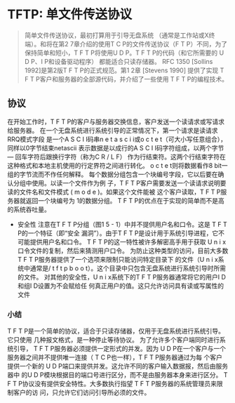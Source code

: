 # TFTP: 单文件传送协议
> 简单文件传送协议，最初打算用于引导无盘系统
（通常是工作站或X终端）。和将在第2 7章介绍的使用T C P的文件传送协议（F T P）不同，为了
保持简单和短小，T F T P将使用U D P。T F T P的代码（和它所需要的 U D P、I P和设备驱动程序）
都能适合只读存储器。
RFC 1350 [Sollins 1992]是第2版T F T P的正式规范。第1 2章 [Stevens 1990] 提供了实现
T F T P客户和服务器的全部源代码，并介绍了一些使用 T F T P的编程技术。

## 协议
在开始工作时，T F T P的客户与服务器交换信息，客户发送一个读请求或写请求给服务器。
在一个无盘系统进行系统引导的正常情况下，第一个请求是读请求 RRQ模式字段
是一个A S C I I码串n e t a s c i i或o c t e t（可大小写任意组合），同样以0字节结束netascii
表示数据是以成行的A S C I I码字符组成，以两个字节 — 回车字符后跟换行字符（称为C R / L F）
作为行结束符。这两个行结束字符在这种格式和本地主机使用的行定界符之间进行转化。
o c t e t则将数据看作8 bit一组的字节流而不作任何解释。
每个数据分组包含一个块编号字段，它以后要在确认分组中使用。以读一个文件作为例
子，T F T P客户需要发送一个读请求说明要读的文件名和文件模式 ( m o d e )。如果这个文件能被
这个客户读取，T F T P服务器就返回一个块编号为 1的数据分组。
 T F T P的优点在于实现的简单而不是高的系统吞吐量。
 
 * 安全性
注意在T F T P分组（图1 5 - 1）中并不提供用户名和口令。这是 T F T P的一个特征（即“安全
漏洞”）。由于T F T P是设计用于系统引导进程，它不可能提供用户名和口令。
T F T P的这一特性被许多解密高手用于获取 U n i x口令文件的复制，然后来猜测用户口令。
为防止这种类型的访问，目前大多数 T F T P服务器提供了一个选项来限制只能访问特定目录下
的文件（U n i x系统中通常是/ t f t p b o o t）。这个目录中只包含无盘系统进行系统引导时所需
的文件。
对其他的安全性，U n i x系统下的T F T P服务器通常将它的用户I D和组I D设置为不会赋给任
何真正用户的值。这只允许访问具有读或写属性的文件

### 小结
T F T P是一个简单的协议，适合于只读存储器，仅用于无盘系统进行系统引导。它只使用
几种报文格式，是一种停止等待协议。
 为了允许多个客户端同时进行系统引导， T F T P服务器必须提供一定形式的并发。因为
U D P在一个客户与一个服务器之间并不提供唯一连接（ T C P也一样），T F T P服务器通过为每
个客户提供一个新的 U D P端口来提供并发。这允许不同的客户输入数据报，然后由服务器中
的U D P模块根据目的端口号进行区分，而不是由服务器本身来进行区分。
T F T P协议没有提供安全特性。大多数执行指望 T F T P服务器的系统管理员来限制客户的访
问，只允许它们访问引导所必须的文件。
